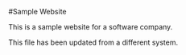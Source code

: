 #Sample Website

This is a sample website for a software company.

This file has been updated from a different system.